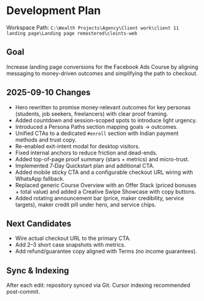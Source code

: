 # Development Plan

Workspace Path: `C:\Wealth Projects\Agency\Client work\client 11 landing page\Landing page remastered\cleints-web`

## Goal
Increase landing page conversions for the Facebook Ads Course by aligning messaging to money-driven outcomes and simplifying the path to checkout.

## 2025-09-10 Changes
- Hero rewritten to promise money-relevant outcomes for key personas (students, job seekers, freelancers) with clear proof framing.
- Added countdown and session-scoped spots to introduce light urgency.
- Introduced a Persona Paths section mapping goals → outcomes.
- Unified CTAs to a dedicated `#enroll` section with Indian payment methods and trust copy.
- Re-enabled exit-intent modal for desktop visitors.
- Fixed internal anchors to reduce friction and dead-ends.
- Added top-of-page proof summary (stars + metrics) and micro-trust.
- Implemented 7‑Day Quickstart plan and additional CTA.
- Added mobile sticky CTA and a configurable checkout URL wiring with WhatsApp fallback.
- Replaced generic Course Overview with an Offer Stack (priced bonuses + total value) and added a Creative Swipe Showcase with copy buttons.
- Added rotating announcement bar (price, maker credibility, service targets), maker credit pill under hero, and service chips.

## Next Candidates
- Wire actual checkout URL to the primary CTA.
- Add 2–3 short case snapshots with metrics.
- Add refund/guarantee copy aligned with Terms (no income guarantees).

## Sync & Indexing
After each edit: repository synced via Git. Cursor indexing recommended post-commit.



